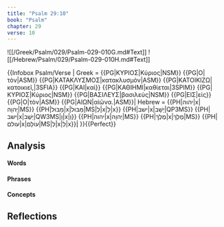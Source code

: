 ```yaml
---
title: "Psalm 29:10"
book: "Psalm"
chapter: 29
verse: 10
---
```

![[/Greek/Psalm/029/Psalm-029-010G.md#Text]]
![[/Hebrew/Psalm/029/Psalm-029-010H.md#Text]]

{{Infobox Psalm/Verse |
  Greek = {{PG|ΚΥΡΙΟΣ|Κύριος|NSM}} {{PG|Ο|τὸν|ASM}} {{PG|ΚΑΤΑΚΛΥΣΜΟΣ|κατακλυσμὸν|ASM}} {{PG|ΚΑΤΟΙΚΙΖΩ|κατοικιεῖ,|3SFIA}} {{PG|ΚΑΙ|καὶ}} {{PG|ΚΑΘΙΗΜΙ|καθίεται|3SPIM}} {{PG|ΚΥΡΙΟΣ|Κύριος|NSM}} {{PG|ΒΑΣΙΛΕΥΣ|βασιλεὺς|NSM}} {{PG|ΕΙΣ|εἰς}} {{PG|Ο|τὸν|ASM}} {{PG|ΑΙΩΝ|αἰῶνα.|ASM}}|
  Hebrew = {{PH|יהוה|x|יְהוָה|MS}} {{PH|מַבּוּל|x|מַּבּוּל|MS|לְ|x|לַ|x}} {{PH|ישב|x|יָשָׁב|QP3MS}} {{PH|ישב|x|יֵּשֶׁב|QW3MS|וְ|x|וַ}} {{PH|יהוה|x|יְהוָה|MS}} {{PH|מֶלֶךְ|x|מֶלֶךְ|MS}} {{PH|עולם|x|עוֹלָם|MS|לְ|x|לְ|x}}׃|
}}{{Perfect}}

## Analysis

#### Words

#### Phrases

#### Concepts

## Reflections
